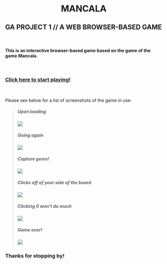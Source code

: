 # <p style="text-align: center;">MANCALA</p>
## GA PROJECT 1 // A WEB BROWSER-BASED GAME  
&nbsp;
#### This is an interactive browser-based game based on the game of the game Mancala.
&nbsp;  
### [Click here to start playing!](https://chaseeanderson.github.io/MancalaGameCA/)

&nbsp;  

Please see below for a list of screenshots of the game in use:
&nbsp;  
>##### Upon loading
> ![](https://i.imgur.com/TAyddKc.png)
>##### Going again
> ![](https://i.imgur.com/o4zcrfD.png)
>##### Capture gems!
> ![](https://i.imgur.com/CJJat3k.png)
>##### Clicks off of your side of the board
> ![](https://i.imgur.com/ru9dFJ2.png)
>##### Clicking 0 won't do much
> ![](https://i.imgur.com/YalmaK1.png)
>##### Game over!
> ![](https://i.imgur.com/9wqlMbA.png)
&nbsp;  
### Thanks for stopping by!



